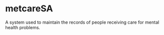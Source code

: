 # metcareSA
A system used to maintain the records of people receiving care for mental health problems.
